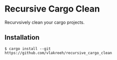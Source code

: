 # Recursive Cargo Clean
Recurvsively clean your cargo projects.

## Installation

```
$ cargo install --git https://github.com/vlakreeh/recursive_cargo_clean
```
